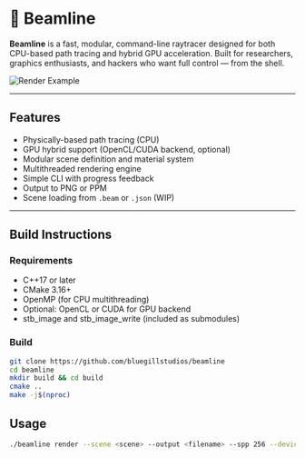 # 🌟 Beamline

**Beamline** is a fast, modular, command-line raytracer designed for both CPU-based path tracing and hybrid GPU acceleration. Built for researchers, graphics enthusiasts, and hackers who want full control — from the shell.

![Render Example](docs/cornell.png) <!-- optional image preview -->

---

## Features

- Physically-based path tracing (CPU)
- GPU hybrid support (OpenCL/CUDA backend, optional)
- Modular scene definition and material system
- Multithreaded rendering engine
- Simple CLI with progress feedback
- Output to PNG or PPM
- Scene loading from `.beam` or `.json` (WIP)

---

## Build Instructions

### Requirements
- C++17 or later
- CMake 3.16+
- OpenMP (for CPU multithreading)
- Optional: OpenCL or CUDA for GPU backend
- stb_image and stb_image_write (included as submodules)

### Build

```bash
git clone https://github.com/bluegillstudios/beamline
cd beamline
mkdir build && cd build
cmake ..
make -j$(nproc)
```

## Usage 
```bash
./beamline render --scene <scene> --output <filename> --spp 256 --device <device>
```
